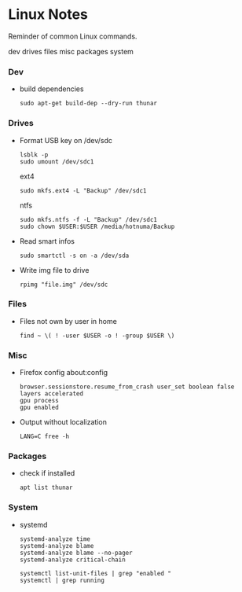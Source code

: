 # Linux Notes

Reminder of common Linux commands.

dev
drives
files
misc
packages
system

### Dev

* build dependencies
    ```
    sudo apt-get build-dep --dry-run thunar
    ```
    
### Drives

* Format USB key on /dev/sdc
    ```
    lsblk -p
    sudo umount /dev/sdc1
    ```
    ext4
    ```
    sudo mkfs.ext4 -L "Backup" /dev/sdc1
    ```
    ntfs
    ```
    sudo mkfs.ntfs -f -L "Backup" /dev/sdc1
    sudo chown $USER:$USER /media/hotnuma/Backup
    ```
* Read smart infos
    ```
    sudo smartctl -s on -a /dev/sda
    ```
    
* Write img file to drive
    ```
    rpimg "file.img" /dev/sdc
    ```
    
### Files

* Files not own by user in home
    ```
    find ~ \( ! -user $USER -o ! -group $USER \)
    ```

### Misc

* Firefox config
    about:config
    ```
    browser.sessionstore.resume_from_crash user_set boolean false
    layers accelerated
    gpu process
    gpu enabled
    ```
    
* Output without localization
    ```
    LANG=C free -h
    ```

### Packages
* check if installed
    ```
    apt list thunar
    ```
    
### System

* systemd
    ```
    systemd-analyze time
    systemd-analyze blame
    systemd-analyze blame --no-pager
    systemd-analyze critical-chain
    
    systemctl list-unit-files | grep "enabled "
    systemctl | grep running
    ```
    


